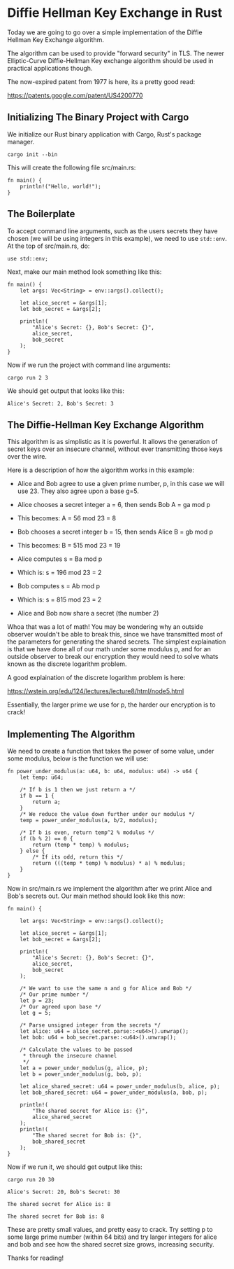 # Diffie Hellman Key Exchange in Rust

Today we are going to go over a simple implementation of the Diffie Hellman Key Exchange algorithm.

The algorithm can be used to provide "forward security" in TLS. The newer Elliptic-Curve Diffie-Hellman Key exchange algorithm should be used in practical applications though. 

The now-expired patent from 1977 is here, its a pretty good read:

https://patents.google.com/patent/US4200770

## Initializing The Binary Project with Cargo

We initialize our Rust binary application with Cargo, Rust's package manager.

```cargo init --bin``` 

This will create the following file src/main.rs:

```
fn main() {
	println!("Hello, world!");
}
```

## The Boilerplate

To accept command line arguments, such as the users secrets they have chosen (we will be using integers in this example), we need to use `std::env`. At the top of src/main.rs, do:

```use std::env;```

Next, make our main method look something like this:

```
fn main() {
	let args: Vec<String> = env::args().collect();

	let alice_secret = &args[1];
	let bob_secret = &args[2];

	println!(
		"Alice's Secret: {}, Bob's Secret: {}",
		alice_secret,
		bob_secret
	);
}
```

Now if we run the project with command line arguments:

```cargo run 2 3```

We should get output that looks like this:

```Alice's Secret: 2, Bob's Secret: 3```

## The Diffie-Hellman Key Exchange Algorithm

This algorithm is as simplistic as it is powerful. It allows the generation of secret keys over an insecure channel, without ever transmitting those keys over the wire.

Here is a description of how the algorithm works in this example:

* Alice and Bob agree to use a given prime number, p, in this case we will use 23. They also agree upon a base g=5.

* Alice chooses a secret integer a = 6, then sends Bob A = ga mod p
* This becomes: A = 56 mod 23 = 8

* Bob chooses a secret integer b = 15, then sends Alice B = gb mod p

* This becomes: B = 515 mod 23 = 19

* Alice computes s = Ba mod p

* Which is: s = 196 mod 23 = 2

* Bob computes s = Ab mod p

* Which is: s = 815 mod 23 = 2

* Alice and Bob now share a secret (the number 2)

Whoa that was a lot of math! You may be wondering why an outside observer wouldn't be able to break this, since we have transmitted most of the parameters for generating the shared secrets. The simplest explaination is that we have done all of our math under some modulus p, and for an outside observer to break our encryption they would need to solve whats known as the discrete logarithm problem. 

A good explaination of the discrete logarithm problem is here:

https://wstein.org/edu/124/lectures/lecture8/html/node5.html

Essentially, the larger prime we use for p, the harder our encryption is to crack!

## Implementing The Algorithm

We need to create a function that takes the power of some value, under some modulus, below is the function we will use:

```
fn power_under_modulus(a: u64, b: u64, modulus: u64) -> u64 {
	let temp: u64;

	/* If b is 1 then we just return a */
	if b == 1 { 
		return a;
	}
	/* We reduce the value down further under our modulus */
	temp = power_under_modulus(a, b/2, modulus);

	/* If b is even, return temp^2 % modulus */
	if (b % 2) == 0 { 
		return (temp * temp) % modulus;
	} else {
		/* If its odd, return this */
		return (((temp * temp) % modulus) * a) % modulus;
	}
}
```

Now in src/main.rs we implement the algorithm after we print Alice and Bob's secrets out. Our main method should look like this now:

```
fn main() {

	let args: Vec<String> = env::args().collect();

	let alice_secret = &args[1];
	let bob_secret = &args[2];

	println!(
		"Alice's Secret: {}, Bob's Secret: {}",
		alice_secret,
		bob_secret
	);

	/* We want to use the same n and g for Alice and Bob */
	/* Our prime number */
	let p = 23; 
	/* Our agreed upon base */
	let g = 5; 

	/* Parse unsigned integer from the secrets */
	let alice: u64 = alice_secret.parse::<u64>().unwrap();
	let bob: u64 = bob_secret.parse::<u64>().unwrap();
	
	/* Calculate the values to be passed
	 * through the insecure channel 
	 */
	let a = power_under_modulus(g, alice, p);
	let b = power_under_modulus(g, bob, p);

	let alice_shared_secret: u64 = power_under_modulus(b, alice, p);
	let bob_shared_secret: u64 = power_under_modulus(a, bob, p);

	println!(
		"The shared secret for Alice is: {}", 
		alice_shared_secret
	);
	println!(
		"The shared secret for Bob is: {}",
		bob_shared_secret
	);
}
```

Now if we run it, we should get output like this:

```cargo run 20 30```

```Alice's Secret: 20, Bob's Secret: 30```

```The shared secret for Alice is: 8```

```The shared secret for Bob is: 8```

These are pretty small values, and pretty easy to crack. Try setting p to some large prime number (within 64 bits) and try larger integers for alice and bob and see how the shared secret size grows, increasing security. 

Thanks for reading!


